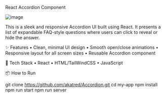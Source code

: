 React Accordion Component

![image](https://github.com/user-attachments/assets/7ab4079c-c003-409d-baa2-69c603f346a4)


This is a sleek and responsive Accordion UI built using React. It presents a list of expandable FAQ-style questions where users can click to reveal or hide the answer.

✨ Features
	•	Clean, minimal UI design
	•	Smooth open/close animations
	•	Responsive layout for all screen sizes
	•	Reusable Accordion component

🔧 Tech Stack
	•	React
	•	HTML/TailWindCSS
	•	JavaScript

 📦 How to Run

git clone https://github.com/akatred/Accordion.git
cd my-app
npm install
npm run start
npm run server
